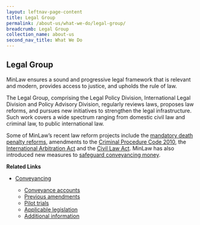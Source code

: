 ```yaml
---
layout: leftnav-page-content
title: Legal Group
permalink: /about-us/what-we-do/legal-group/
breadcrumb: Legal Group
collection_name: about-us
second_nav_title: What We Do
---
```


Legal Group
---

MinLaw ensures a sound and progressive legal framework that is relevant and modern, provides access to justice, and upholds the rule of law.

The Legal Group, comprising the Legal Policy Division, International Legal Division and Policy Advisory Division, regularly reviews laws, proposes law reforms, and pursues new initiatives to strengthen the legal infrastructure. Such work covers a wide spectrum ranging from domestic civil law and criminal law, to public international law. 

Some of MinLaw’s recent law reform projects include the [mandatory death penalty reforms](/news/press-releases/fact-sheet-on-the-proposed-amendments-to-the-penal-code-and-criminal-procedure-code), amendments to the [Criminal Procedure Code 2010](/news/parliamentary-speeches/second-reading-speech-by-law-minister-k-shanmugam-on-the-criminal-procedure-code-bill), the [International Arbitration Act](/news/parliamentary-speeches/second-reading-speech-by-law-minister-k-shanmugam-on-the-international-arbitration-amendment-bill) and the [Civil Law Act](/news/parliamentary-speeches/second-reading-speech-by-minister-for-law-mr-k-shanmugam-on-the-civil-law-amendment-bill). MinLaw has also introduced new measures to [safeguard conveyancing money](/about-us/legal-group/conveyancing/).

**Related Links**
<ul>
  <li>
    <a href="/about-us/legal-group/conveyancing/" target="_blank">Conveyancing</a>
  </li>
  <ul>
    <li>
      <a href="#" target="_blank">Conveyance accounts</a>
    </li>
    <li>
      <a href="#" target="_blank">Previous amendments</a>
    </li>
    <li>
      <a href="#" target="_blank">Pilot trials</a>
    </li>
    <li>
      <a href="#" target="_blank">Applicable legislation</a>
    </li>
    <li>
      <a href="#" target="_blank">Additional information</a>
    </li>
  </ul>
</ul>
